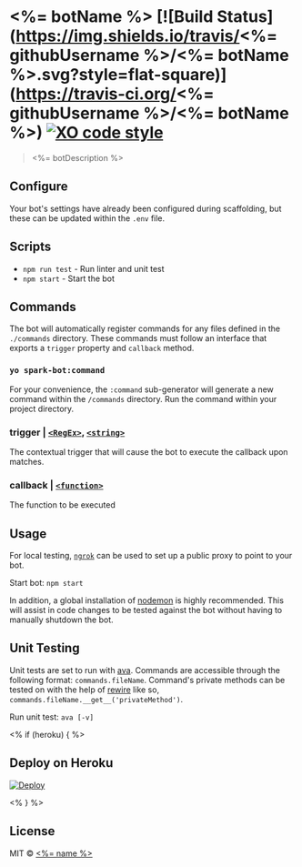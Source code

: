 # <%= botName %> [![Build Status](https://img.shields.io/travis/<%= githubUsername %>/<%= botName %>.svg?style=flat-square)](https://travis-ci.org/<%= githubUsername %>/<%= botName %>) [![XO code style](https://img.shields.io/badge/code_style-XO-5ed9c7.svg?style=flat-square)](https://github.com/sindresorhus/xo)
> <%= botDescription %>

## Configure
Your bot's settings have already been configured during scaffolding, but these can be updated within the `.env` file.

## Scripts
- `npm run test` - Run linter and unit test
- `npm start` - Start the bot

## Commands
The bot will automatically register commands for any files defined in the `./commands` directory. These commands must follow an interface that exports a `trigger` property and `callback` method.

### `yo spark-bot:command`

For your convenience, the `:command` sub-generator will generate a new command within the `/commands` directory. Run the command within your project directory.


### trigger | [`<RegEx>`](https://developer.mozilla.org/en-US/docs/Web/JavaScript/Guide/Regular_Expressions), [`<string>`](https://developer.mozilla.org/en-US/docs/Web/JavaScript/Data_structures#String_type)

The contextual trigger that will cause the bot to execute the callback upon matches.

### callback | [`<function>`](https://developer.mozilla.org/en-US/docs/Web/JavaScript/Reference/Functions)

The function to be executed

## Usage
For local testing, [`ngrok`](https://ngrok.com/) can be used to set up a public proxy to point to your bot.

Start bot: `npm start`

In addition, a global installation of [nodemon](https://github.com/remy/nodemon) is highly recommended. This will assist in code changes to be tested against the bot without having to manually shutdown the bot.

## Unit Testing
Unit tests are set to run with [ava](https://github.com/avajs/ava). Commands are accessible through the following format: `commands.fileName`. Command's private methods can be tested on with the help of [rewire](https://github.com/jhnns/rewire) like so, `commands.fileName.__get__('privateMethod')`.

Run unit test: `ava [-v]`

<% if (heroku) { %>
## Deploy on Heroku

[![Deploy](https://www.herokucdn.com/deploy/button.svg)](https://heroku.com/deploy)

<% } %>

## License

MIT © [<%= name %>](<%= website %>)
